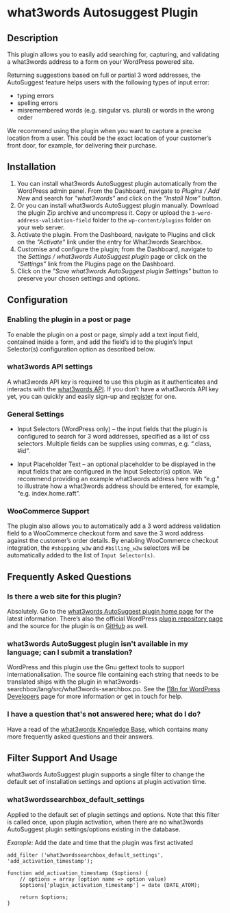 # what3words Autosuggest Plugin #

## Description ##

This plugin allows you to easily add searching for, capturing, and validating a what3words address to a form on your WordPress powered site.

Returning suggestions based on full or partial 3 word addresses, the AutoSuggest feature helps users with the following types of input error:
- typing errors
- spelling errors
- misremembered words (e.g. singular vs. plural) or words in the wrong order

We recommend using the plugin when you want to capture a precise location from a user. This could be the exact location of your customer’s front door, for example, for delivering their purchase.



## Installation ##

1. You can install what3words AutoSuggest plugin automatically from the WordPress admin panel. From the Dashboard, navigate to *Plugins / Add New* and search for *"what3words"* and click on the *"Install Now"* button.
1. Or you can install what3words AutoSuggest plugin manually. Download the plugin Zip archive and uncompress it. Copy or upload the `3-word-address-validation-field` folder to the `wp-content/plugins` folder on your web server.
1. Activate the plugin. From the Dashboard, navigate to Plugins and click on the *"Activate"* link under the entry for What3words Searchbox.
1. Customise and configure the plugin; from the Dashboard, navigate to the *Settings / what3words AutoSuggest plugin* page or click on the *"Settings"* link from the Plugins page on the Dashboard.
1. Click on the *"Save what3words AutoSuggest plugin Settings"* button to preserve your chosen settings and options.

## Configuration ##

### Enabling the plugin in a post or page ###

To enable the plugin on a post or page, simply add a text input field, contained inside a form, and add the field’s id to the plugin’s Input Selector(s) configuration option as described below.

### what3words API settings ###

A what3words API key is required to use this plugin as it authenticates and interacts with the [what3words API](https://developer.what3words.com/public-api).
If you don’t have a what3words API key yet, you can quickly and easily sign-up and [register](https://accounts.what3words.com/create-api-key) for one.


### General Settings ###

* Input Selectors (WordPress only) – the input fields that the plugin is configured to search for 3 word addresses, specified as a list of css selectors. Multiple fields can be supplies using commas, e.g. “.class, #id”.

* Input Placeholder Text – an optional placeholder to be displayed in the input fields that are configured in the Input Selector(s) option. We recommend providing an example what3words address here with “e.g.” to illustrate how a what3words address should be entered, for example, “e.g. index.home.raft”.

### WooCommerce Support ###

The plugin also allows you to automatically add a 3 word address validation field to a WooCommerce checkout form and save the 3 word address against the customer’s order details. By enabling WooCommerce checkout integration, the `#shipping_w3w` and `#billing_w3w` selectors will be automatically  added to the list of `Input Selector(s)`.

## Frequently Asked Questions ##

### Is there a web site for this plugin? ###

Absolutely. Go to the [what3words AutoSuggest plugin home page](https://developer.what3words.com/tools/e-commerce/wordpress) for the latest information. There’s also the official WordPress [plugin repository page](https://wordpress.org/plugins/what3words-searchbox/) and the source for the plugin is on [GitHub](https://github.com/what3words/wordpress-autosuggest-plugin/) as well.

### what3words AutoSuggest plugin isn't available in my language; can I submit a translation? ###

WordPress and this plugin use the Gnu gettext tools to support internationalisation. The source file containing each string that needs to be translated ships with the plugin in what3words-searchbox/lang/src/what3words-searchbox.po. See the [I18n for WordPress Developers](https://codex.wordpress.org/I18n_for_WordPress_Developers) page for more information or get in touch for help.

### I have a question that's not answered here; what do I do? ###

Have a read of the [what3words Knowledge Base](https://support.what3words.com), which contains many more frequently asked questions and their answers.


## Filter Support And Usage ##

what3words AutoSuggest plugin supports a single filter to change the default set of installation settings and options at plugin activation time.

### what3wordssearchbox_default_settings ###

Applied to the default set of plugin settings and options. Note that this filter is called once, upon plugin activation, when there are no what3words AutoSuggest plugin settings/options existing in the database.

*Example:* Add the date and time that the plugin was first activated

<pre><code>add_filter ('what3wordssearchbox_default_settings', 'add_activation_timestamp');

function add_activation_timestamp ($options) {
	// options = array (option name => option value)
	$options['plugin_activation_timestamp'] = date (DATE_ATOM);

	return $options;
}
</code></pre>
